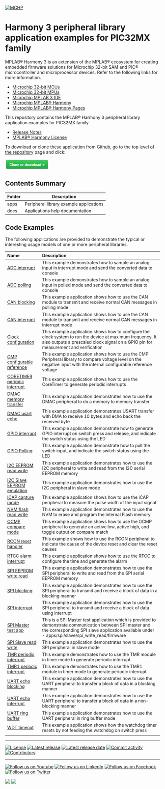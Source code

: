 ﻿[![MCHP](https://www.microchip.com/ResourcePackages/Microchip/assets/dist/images/logo.png)](https://www.microchip.com)

# Harmony 3 peripheral library application examples for PIC32MX family

MPLAB® Harmony 3 is an extension of the MPLAB® ecosystem for creating embedded firmware solutions for Microchip 32-bit SAM and PIC® microcontroller and microprocessor devices.  Refer to the following links for more information.

- [Microchip 32-bit MCUs](https://www.microchip.com/design-centers/32-bit)
- [Microchip 32-bit MPUs](https://www.microchip.com/design-centers/32-bit-mpus)
- [Microchip MPLAB X IDE](https://www.microchip.com/mplab/mplab-x-ide)
- [Microchip MPLAB® Harmony](https://www.microchip.com/mplab/mplab-harmony)
- [Microchip MPLAB® Harmony Pages](https://microchip-mplab-harmony.github.io/)

This repository contains the MPLAB® Harmony 3 peripheral library application examples for PIC32MX family

- [Release Notes](release_notes.md)
- [MPLAB® Harmony License](mplab_harmony_license.md)

To download or clone these application from Github, go to the [top level of the repository](https://github.com/Microchip-MPLAB-Harmony/csp_apps_pic32mx) page and click:

![clone](./docs/images/clone.png)

## Contents Summary

| Folder     | Description                             |
| ---        | ---                                     |
| apps       | Peripheral library example applications |
| docs       | Applications help documentation         |

## Code Examples

The following applications are provided to demonstrate the typical or interesting usage models of one or more peripheral libraries.

| Name | Description|
|:---------|:-----------|
| [ADC interrupt](apps/adc/adc_interrupt_mode/readme.md) | This example demonstrates how to sample an analog input in interrupt mode and send the converted data to console |
| [ADC polling](apps/adc/adc_polled_mode/readme.md) | This example demonstrates how to sample an analog input in polled mode and send the converted data to console |
| [CAN blocking](apps/can/can_normal_operation_blocking/readme.md) | This example application shows how to use the CAN module to transmit and receive normal CAN messages in polling mode |
| [CAN interrupt](apps/can/can_normal_operation_interrupt_timestamp/readme.md) | This example application shows how to use the CAN module to transmit and receive normal CAN messages in interrupt mode |
| [Clock configuration](apps/clock/clock_config/readme.md) | This example application shows how to configure the clock system to run the device at maximum frequency. It also outputs a prescaled clock signal on a GPIO pin for measurement and verification |
| [CMP configurable reference](apps/cmp/cmp_configurable_reference/readme.md) | This example application shows how to use the CMP Peripheral library to compare voltage level on the negative input with the internal configurable reference voltage |
| [CORETIMER periodic interrupt](apps/coretimer/coretimer_periodic_timeout/readme.md) | This example application shows how to use the CoreTimer to generate periodic interrupts |
| [DMAC memory transfer](apps/dmac/dmac_memory_transfer/readme.md) | This example application demonstrates how to use the DMAC peripheral to do a memory to memory transfer |
| [DMAC usart echo](apps/dmac/dmac_usart_echo/readme.md) | This example application demonstrates USART transfer with DMA to receive 10 bytes and echo back the received byte |
| [GPIO interrupt](apps/gpio/gpio_led_on_off_interrupt/readme.md) | This example application demonstrate how to generate GPIO interrupt on switch press and release, and indicate the switch status using the LED |
| [GPIO Polling](apps/gpio/gpio_led_on_off_polling/readme.md) | This example application demonstrate how to poll the switch input, and indicate the switch status using the LED |
| [I2C EEPROM read write](apps/i2c/master/i2c_eeprom/readme.md) | This example application demonstrates how to use the I2C peripheral to write and read from the I2C serial EEPROM memory |
| [I2C Slave EEPROM emulation](apps/i2c/slave/i2c_eeprom_emulation/readme.md) | This example application demonstrates how to use the I2C peripheral in slave mode |
| [ICAP capture mode](apps/icap/icap_capture_mode/readme.md) | This example application shows how to use the ICAP peripheral to measure the pulse width of the input signal |
| [NVM flash read write](apps/nvm/flash_read_write/readme.md) | This example application demonstrates how to use the NVM to erase and program the internal Flash memory |
| [OCMP compare mode](apps/ocmp/ocmp_compare_mode/readme.md) | This example application shows how to use the OCMP peripheral to generate an active low, active high, and toggle output on compare match |
| [RCON reset handler](apps/rcon/reset_handler/readme.md) | This example shows how to use the RCON peripheral to indicate the cause of the device reset and clear the reset causes |
| [RTCC alarm interrupt](apps/rtcc/rtcc_alarm/readme.md) | This example application shows how to use the RTCC to configure the time and generate the alarm |
| [SPI EEPROM write read](apps/spi/master/spi_eeprom_write_read/readme.md) | This example application demonstrates how to use the SPI peripheral to write and read from the SPI serial EEPROM memory |
| [SPI blocking](apps/spi/master/spi_self_loopback_blocking/readme.md) | This example application demonstrates how to use the SPI peripheral to transmit and receive a block of data in a blocking manner |
| [SPI interrupt](apps/spi/master/spi_self_loopback_interrupt/readme.md) | This example application demonstrates how to use the SPI peripheral to transmit and receive a block of data using interrupt |
| [SPI Master test app](apps/spi/master/spi_write_read_test_app/readme.md) | This is a SPI Master test application which is provided to demonstrate communication between SPI master and the corresponding SPI slave application available under - apps/spi/slave/spi_write_read/firmware |
| [SPI Slave read write](apps/spi/slave/spi_write_read/readme.md) | This example application demonstrates how to use the SPI peripheral in slave mode |
| [TMR periodic interrupt](apps/tmr/tmr_timer_mode/readme.md) | This example demonstrates how to use the TMR module in timer mode to generate periodic interrupt |
| [TMR1 periodic interrupt](apps/tmr1/tmr1_timer_mode/readme.md) | This example demonstrates how to use the TMR1 module in timer mode to generate periodic interrupt |
| [UART echo blocking](apps/uart/uart_echo_blocking/readme.md) | This example application demonstrates how to use the UART peripheral to transfer a block of data in a blocking manner |
| [UART echo interrupt](apps/uart/uart_echo_interrupt/readme.md) | This example application demonstrates how to use the UART peripheral to transfer a block of data in a non-blocking manner |
| [UART ring buffer](apps/uart/uart_ring_buffer_interrupt/readme.md) | This example application demonstrates how to use the UART peripheral in ring buffer mode |
| [WDT timeout](apps/wdt/wdt_timeout/readme.md) | This example application shows how the watchdog timer resets by not feeding the watchdog on switch press |
|||
____

[![License](https://img.shields.io/badge/license-Harmony%20license-orange.svg)](https://github.com/Microchip-MPLAB-Harmony/csp_apps_pic32mx/blob/master/mplab_harmony_license.md)
[![Latest release](https://img.shields.io/github/release/Microchip-MPLAB-Harmony/csp_apps_pic32mx.svg)](https://github.com/Microchip-MPLAB-Harmony/csp_apps_pic32mx/releases/latest)
[![Latest release date](https://img.shields.io/github/release-date/Microchip-MPLAB-Harmony/csp_apps_pic32mx.svg)](https://github.com/Microchip-MPLAB-Harmony/csp_apps_pic32mx/releases/latest)
[![Commit activity](https://img.shields.io/github/commit-activity/y/Microchip-MPLAB-Harmony/csp_apps_pic32mx.svg)](https://github.com/Microchip-MPLAB-Harmony/csp_apps_pic32mx/graphs/commit-activity)
[![Contributors](https://img.shields.io/github/contributors-anon/Microchip-MPLAB-Harmony/csp_apps_pic32mx.svg)]()

____

[![Follow us on Youtube](https://img.shields.io/badge/Youtube-Follow%20us%20on%20Youtube-red.svg)](https://www.youtube.com/user/MicrochipTechnology)
[![Follow us on LinkedIn](https://img.shields.io/badge/LinkedIn-Follow%20us%20on%20LinkedIn-blue.svg)](https://www.linkedin.com/company/microchip-technology)
[![Follow us on Facebook](https://img.shields.io/badge/Facebook-Follow%20us%20on%20Facebook-blue.svg)](https://www.facebook.com/microchiptechnology/)
[![Follow us on Twitter](https://img.shields.io/twitter/follow/MicrochipTech.svg?style=social)](https://twitter.com/MicrochipTech)

[![](https://img.shields.io/github/stars/Microchip-MPLAB-Harmony/csp_apps_pic32mx.svg?style=social)]()
[![](https://img.shields.io/github/watchers/Microchip-MPLAB-Harmony/csp_apps_pic32mx.svg?style=social)]()
